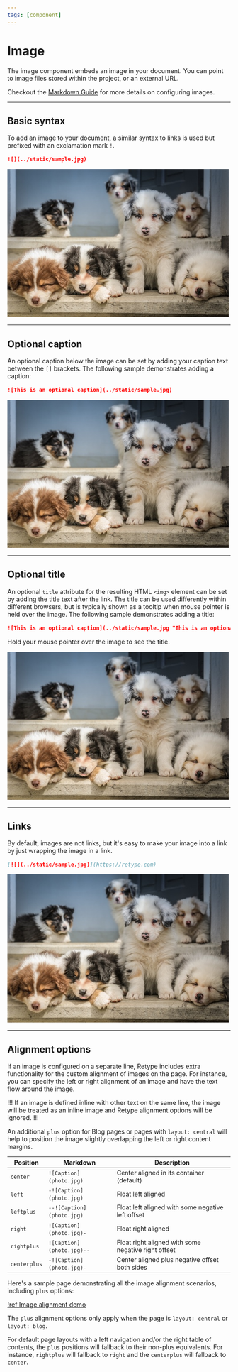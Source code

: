 ```yaml
---
tags: [component]
---
```

# Image

The image component embeds an image in your document. You can point to image files stored within the project, or an external URL.

Checkout the [Markdown Guide](https://www.markdownguide.org/basic-syntax/#images-1) for more details on configuring images.

---

## Basic syntax

To add an image to your document, a similar syntax to links is used but prefixed with an exclamation mark `!`.

```md
![](../static/sample.jpg)
```

![](../static/sample.jpg)

---

## Optional caption

An optional caption below the image can be set by adding your caption text between the `[]` brackets. The following sample demonstrates adding a caption:

```md
![This is an optional caption](../static/sample.jpg)
```

![This is an optional caption](../static/sample.jpg)

---

## Optional title

An optional `title` attribute for the resulting HTML `<img>` element can be set by adding the title text after the link. The title can be used differently within different browsers, but is typically shown as a tooltip when mouse pointer is held over the image. The following sample demonstrates adding a title:

```md
![This is an optional caption](../static/sample.jpg "This is an optional title")
```

Hold your mouse pointer over the image to see the title.

![This is an optional caption](../static/sample.jpg "This is an optional title")

---

## Links

By default, images are not links, but it's easy to make your image into a link by just wrapping the image in a link.

```md
[![](../static/sample.jpg)](https://retype.com)
```

[![](../static/sample.jpg)](https://retype.com)

---

## Alignment options

If an image is configured on a separate line, Retype includes extra functionality for the custom alignment of images on the page. For instance, you can specify the left or right alignment of an image and have the text flow around the image.

!!!
If an image is defined inline with other text on the same line, the image will be treated as an inline image and Retype alignment options will be ignored.
!!!

An additional `plus` option for Blog pages or pages with `layout: central` will help to position the image slightly overlapping the left or right content margins.

Position | Markdown | Description
--- | --- | ---
`center`     | `![Caption](photo.jpg)`   | Center aligned in its container (default)
`left`       | `-![Caption](photo.jpg)`  | Float left aligned
`leftplus`   | `--![Caption](photo.jpg)` | Float left aligned with some negative left offset
`right`      | `![Caption](photo.jpg)-`  | Float right aligned
`rightplus`  | `![Caption](photo.jpg)--` | Float right aligned with some negative right offset
`centerplus` | `-![Caption](photo.jpg)-` | Center aligned plus negative offset both sides

Here's a sample page demonstrating all the image alignment scenarios, including `plus` options:

[!ref Image alignment demo](image-alignment-demo.md)

The `plus` alignment options only apply when the page is `layout: central` or `layout: blog`.

For default page layouts with a left navigation and/or the right table of contents, the `plus` positions will fallback to their non-plus equivalents. For instance, `rightplus` will fallback to `right` and the `centerplus` will fallback to `center`.
